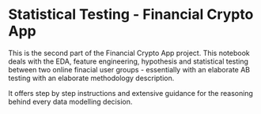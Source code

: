 # Statistical Testing - Financial Crypto App

This is the second part of the Financial Crypto App project. This notebook deals with the EDA, feature engineering, hypothesis and statistical testing between two online finacial user groups - essentially with an elaborate AB testing with an elaborate methodology description.

It offers step by step instructions and extensive guidance for the reasoning behind every data modelling decision.
